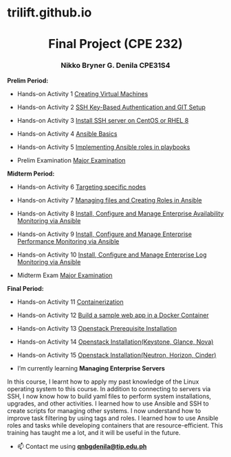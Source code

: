 # trilift.github.io

<h1 align="center">Final Project (CPE 232)</h1>
<h3 align="center">Nikko Bryner G. Denila CPE31S4</h3>

<p><strong>Prelim Period:</strong></p>

- Hands-on Activity 1 [Creating Virtual Machines](https://github.com/Trilift/SysAdS4/tree/main/HOA1)

- Hands-on Activity 2 [SSH Key-Based Authentication and GIT Setup](https://github.com/Trilift/SysAdS4/tree/main/HOA2)

- Hands-on Activity 3 [Install SSH server on CentOS or RHEL 8](https://github.com/Trilift/SysAdS4/tree/main/HOA3)

- Hands-on Activity 4 [Ansible Basics](https://github.com/Trilift/SysAdS4/tree/main/HOA4)

- Hands-on Activity 5 [Implementing Ansible roles in playbooks](https://github.com/Trilift/SysAdS4/tree/main/HOA5)

- Prelim Examination [Major Examination](https://github.com/Trilift/Denila_PrelimExam-MES.git)

<p><strong>Midterm Period:</strong></p>

- Hands-on Activity 6 [Targeting specific nodes](https://github.com/Trilift/SysAdS4/tree/main/HOA6)

- Hands-on Activity 7 [Managing files and Creating Roles in Ansible](https://github.com/Trilift/SysAdS4/tree/main/HOA7)

- Hands-on Activity 8 [Install, Configure and Manage Enterprise Availability Monitoring via Ansible](https://github.com/Trilift/SysAdS4/tree/main/HOA8)

- Hands-on Activity 9 [Install, Configure and Manage Enterprise Performance Monitoring via Ansible](https://github.com/Trilift/SysAdS4/tree/main/HOA9)

- Hands-on Activity 10 [Install, Configure and Manage Enterprise Log Monitoring via Ansible](https://github.com/Trilift/SysAdS4/tree/main/HOA10)

- Midterm Exam [Major Examination](https://github.com/Trilift/Denila_Midterm-MES.git)

<p><strong>Final Period:</strong></p>

- Hands-on Activity 11 [Containerization](https://github.com/Trilift/SysAdS4/tree/main/HOA11)

- Hands-on Activity 12 [Build a sample web app in a Docker Container](https://github.com/Trilift/SysAdS4/tree/main/HOA12)

- Hands-on Activity 13 [Openstack Prerequisite Installation](https://github.com/Trilift/SysAdS4/tree/main/HOA13)

- Hands-on Activity 14 [Openstack Installation(Keystone, Glance, Nova)](https://github.com/Trilift/SysAdS4/tree/main/HOA14)

- Hands-on Activity 15 [Openstack Installation(Neutron, Horizon, Cinder)](https://github.com/Trilift/SysAdS4/tree/main/HOA15)

- I’m currently learning **Managing Enterprise Servers**

<body align="left">In this course, I learnt how to apply my past knowledge of the Linux operating system to this course. In addition to connecting to servers via SSH, I now know how to build yaml files to perform system installations, upgrades, and other activities. I learned how to use Ansible and SSH to create scripts for managing other systems. I now understand how to improve task filtering by using tags and roles. I learned how to use Ansible roles and tasks while developing containers that are resource-efficient. This training has taught me a lot, and it will be useful in the future.</body>

- 📫 Contact me using **qnbgdenila@tip.edu.ph**
